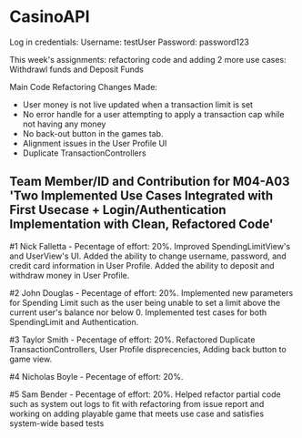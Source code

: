 # CasinoAPI

Log in credentials:
Username: testUser
Password: password123



This week's assignments: refactoring code and adding 2 more use cases: Withdrawl funds and Deposit Funds

Main Code Refactoring Changes Made: 
- User money is not live updated when a transaction limit is set
- No error handle for a user attempting to apply a transaction cap while not having any money
- No back-out button in the games tab.
- Alignment issues in the User Profile UI
- Duplicate TransactionControllers

## Team Member/ID and Contribution for M04-A03 'Two Implemented Use Cases Integrated with First Usecase + Login/Authentication Implementation with Clean, Refactored Code'

#1 Nick Falletta - Pecentage of effort: 20%. Improved SpendingLimitView's and UserView's UI. Added the ability to change username, password, and credit card information in User Profile. Added the ability to deposit and withdraw money in User Profile.

#2 John Douglas - Pecentage of effort: 20%. Implemented new parameters for Spending Limit such as the user being unable to set a limit above the current user's balance nor below 0. Implemented test cases for both SpendingLimit and Authentication. 

#3 Taylor Smith - Pecentage of effort: 20%. Refactored Duplicate TransactionControllers, User Profile disprecencies, Adding back button to game view.

#4 Nicholas Boyle - Pecentage of effort: 20%. 

#5 Sam Bender - Pecentage of effort: 20%. Helped refactor partial code such as system out logs to fit with refactoring from issue report and working on adding playable game that meets use case and satisfies system-wide based tests
